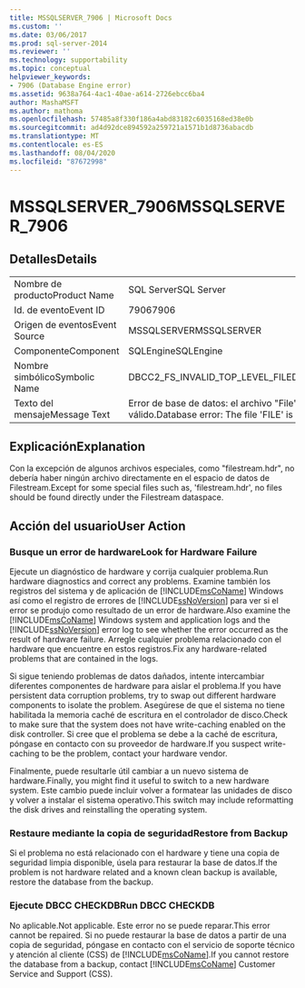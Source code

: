```yaml
---
title: MSSQLSERVER_7906 | Microsoft Docs
ms.custom: ''
ms.date: 03/06/2017
ms.prod: sql-server-2014
ms.reviewer: ''
ms.technology: supportability
ms.topic: conceptual
helpviewer_keywords:
- 7906 (Database Engine error)
ms.assetid: 9638a764-4ac1-40ae-a614-2726ebcc6ba4
author: MashaMSFT
ms.author: mathoma
ms.openlocfilehash: 57485a8f330f186a4abd83182c6035168ed38e0b
ms.sourcegitcommit: ad4d92dce894592a259721a1571b1d8736abacdb
ms.translationtype: MT
ms.contentlocale: es-ES
ms.lasthandoff: 08/04/2020
ms.locfileid: "87672998"
---
```

# <a name="mssqlserver_7906"></a><span data-ttu-id="a3d4b-102">MSSQLSERVER_7906</span><span class="sxs-lookup"><span data-stu-id="a3d4b-102">MSSQLSERVER_7906</span></span>
    
## <a name="details"></a><span data-ttu-id="a3d4b-103">Detalles</span><span class="sxs-lookup"><span data-stu-id="a3d4b-103">Details</span></span>  
  
|||  
|-|-|  
|<span data-ttu-id="a3d4b-104">Nombre de producto</span><span class="sxs-lookup"><span data-stu-id="a3d4b-104">Product Name</span></span>|<span data-ttu-id="a3d4b-105">SQL Server</span><span class="sxs-lookup"><span data-stu-id="a3d4b-105">SQL Server</span></span>|  
|<span data-ttu-id="a3d4b-106">Id. de evento</span><span class="sxs-lookup"><span data-stu-id="a3d4b-106">Event ID</span></span>|<span data-ttu-id="a3d4b-107">7906</span><span class="sxs-lookup"><span data-stu-id="a3d4b-107">7906</span></span>|  
|<span data-ttu-id="a3d4b-108">Origen de eventos</span><span class="sxs-lookup"><span data-stu-id="a3d4b-108">Event Source</span></span>|<span data-ttu-id="a3d4b-109">MSSQLSERVER</span><span class="sxs-lookup"><span data-stu-id="a3d4b-109">MSSQLSERVER</span></span>|  
|<span data-ttu-id="a3d4b-110">Componente</span><span class="sxs-lookup"><span data-stu-id="a3d4b-110">Component</span></span>|<span data-ttu-id="a3d4b-111">SQLEngine</span><span class="sxs-lookup"><span data-stu-id="a3d4b-111">SQLEngine</span></span>|  
|<span data-ttu-id="a3d4b-112">Nombre simbólico</span><span class="sxs-lookup"><span data-stu-id="a3d4b-112">Symbolic Name</span></span>|<span data-ttu-id="a3d4b-113">DBCC2_FS_INVALID_TOP_LEVEL_FILE</span><span class="sxs-lookup"><span data-stu-id="a3d4b-113">DBCC2_FS_INVALID_TOP_LEVEL_FILE</span></span>|  
|<span data-ttu-id="a3d4b-114">Texto del mensaje</span><span class="sxs-lookup"><span data-stu-id="a3d4b-114">Message Text</span></span>|<span data-ttu-id="a3d4b-115">Error de base de datos: el archivo "File" no es un archivo de Filestream válido.</span><span class="sxs-lookup"><span data-stu-id="a3d4b-115">Database error: The file 'FILE' is not a valid Filestream file.</span></span>|  
  
## <a name="explanation"></a><span data-ttu-id="a3d4b-116">Explicación</span><span class="sxs-lookup"><span data-stu-id="a3d4b-116">Explanation</span></span>  
 <span data-ttu-id="a3d4b-117">Con la excepción de algunos archivos especiales, como "filestream.hdr", no debería haber ningún archivo directamente en el espacio de datos de Filestream.</span><span class="sxs-lookup"><span data-stu-id="a3d4b-117">Except for some special files such as, 'filestream.hdr', no files should be found directly under the Filestream dataspace.</span></span>  
  
## <a name="user-action"></a><span data-ttu-id="a3d4b-118">Acción del usuario</span><span class="sxs-lookup"><span data-stu-id="a3d4b-118">User Action</span></span>  
  
### <a name="look-for-hardware-failure"></a><span data-ttu-id="a3d4b-119">Busque un error de hardware</span><span class="sxs-lookup"><span data-stu-id="a3d4b-119">Look for Hardware Failure</span></span>  
 <span data-ttu-id="a3d4b-120">Ejecute un diagnóstico de hardware y corrija cualquier problema.</span><span class="sxs-lookup"><span data-stu-id="a3d4b-120">Run hardware diagnostics and correct any problems.</span></span> <span data-ttu-id="a3d4b-121">Examine también los registros del sistema y de aplicación de [!INCLUDE[msCoName](../../includes/msconame-md.md)] Windows así como el registro de errores de [!INCLUDE[ssNoVersion](../../includes/ssnoversion-md.md)] para ver si el error se produjo como resultado de un error de hardware.</span><span class="sxs-lookup"><span data-stu-id="a3d4b-121">Also examine the [!INCLUDE[msCoName](../../includes/msconame-md.md)] Windows system and application logs and the [!INCLUDE[ssNoVersion](../../includes/ssnoversion-md.md)] error log to see whether the error occurred as the result of hardware failure.</span></span> <span data-ttu-id="a3d4b-122">Arregle cualquier problema relacionado con el hardware que encuentre en estos registros.</span><span class="sxs-lookup"><span data-stu-id="a3d4b-122">Fix any hardware-related problems that are contained in the logs.</span></span>  
  
 <span data-ttu-id="a3d4b-123">Si sigue teniendo problemas de datos dañados, intente intercambiar diferentes componentes de hardware para aislar el problema.</span><span class="sxs-lookup"><span data-stu-id="a3d4b-123">If you have persistent data corruption problems, try to swap out different hardware components to isolate the problem.</span></span> <span data-ttu-id="a3d4b-124">Asegúrese de que el sistema no tiene habilitada la memoria caché de escritura en el controlador de disco.</span><span class="sxs-lookup"><span data-stu-id="a3d4b-124">Check to make sure that the system does not have write-caching enabled on the disk controller.</span></span> <span data-ttu-id="a3d4b-125">Si cree que el problema se debe a la caché de escritura, póngase en contacto con su proveedor de hardware.</span><span class="sxs-lookup"><span data-stu-id="a3d4b-125">If you suspect write-caching to be the problem, contact your hardware vendor.</span></span>  
  
 <span data-ttu-id="a3d4b-126">Finalmente, puede resultarle útil cambiar a un nuevo sistema de hardware.</span><span class="sxs-lookup"><span data-stu-id="a3d4b-126">Finally, you might find it useful to switch to a new hardware system.</span></span> <span data-ttu-id="a3d4b-127">Este cambio puede incluir volver a formatear las unidades de disco y volver a instalar el sistema operativo.</span><span class="sxs-lookup"><span data-stu-id="a3d4b-127">This switch may include reformatting the disk drives and reinstalling the operating system.</span></span>  
  
### <a name="restore-from-backup"></a><span data-ttu-id="a3d4b-128">Restaure mediante la copia de seguridad</span><span class="sxs-lookup"><span data-stu-id="a3d4b-128">Restore from Backup</span></span>  
 <span data-ttu-id="a3d4b-129">Si el problema no está relacionado con el hardware y tiene una copia de seguridad limpia disponible, úsela para restaurar la base de datos.</span><span class="sxs-lookup"><span data-stu-id="a3d4b-129">If the problem is not hardware related and a known clean backup is available, restore the database from the backup.</span></span>  
  
### <a name="run-dbcc-checkdb"></a><span data-ttu-id="a3d4b-130">Ejecute DBCC CHECKDB</span><span class="sxs-lookup"><span data-stu-id="a3d4b-130">Run DBCC CHECKDB</span></span>  
 <span data-ttu-id="a3d4b-131">No aplicable.</span><span class="sxs-lookup"><span data-stu-id="a3d4b-131">Not applicable.</span></span> <span data-ttu-id="a3d4b-132">Este error no se puede reparar.</span><span class="sxs-lookup"><span data-stu-id="a3d4b-132">This error cannot be repaired.</span></span> <span data-ttu-id="a3d4b-133">Si no puede restaurar la base de datos a partir de una copia de seguridad, póngase en contacto con el servicio de soporte técnico y atención al cliente (CSS) de [!INCLUDE[msCoName](../../includes/msconame-md.md)].</span><span class="sxs-lookup"><span data-stu-id="a3d4b-133">If you cannot restore the database from a backup, contact [!INCLUDE[msCoName](../../includes/msconame-md.md)] Customer Service and Support (CSS).</span></span>  
  
  
